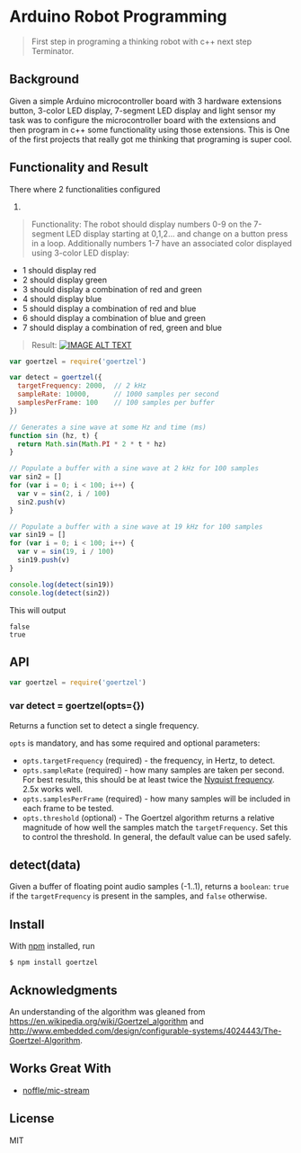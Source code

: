 # Arduino Robot Programming

> First step in programing a thinking robot with c++ next step Terminator.

## Background

Given a simple Arduino microcontroller board with 3 hardware extensions button, 3-color LED display, 7-segment LED display and light sensor my task was to configure the microcontroller board with the extensions and then program in c++ some functionality using those extensions.
This is One of the first projects that really got me thinking that programing is super cool.

## Functionality and Result

There where 2 functionalities configured 

1. 
  > Functionality: The robot should display numbers 0-9 on the 7-segment LED display starting at 0,1,2... and change on a button press in a loop.  Additionally numbers 1-7 have an associated color displayed using 3-color LED display:
  * 1 should display red
  * 2 should display green
  * 3 should display a combination of red and green
  * 4 should display blue
  * 5 should display a combination of red and blue
  * 6 should display a combination of blue and green
  * 7 should display a combination of red, green and blue
  > Result: [![IMAGE ALT TEXT](http://img.youtube.com/vi/cLR114N15JA/0.jpg)](http://www.youtube.com/watch?v=cLR114N15JA "Video Title")
```js
var goertzel = require('goertzel')

var detect = goertzel({
  targetFrequency: 2000,  // 2 kHz
  sampleRate: 10000,      // 1000 samples per second
  samplesPerFrame: 100    // 100 samples per buffer
})

// Generates a sine wave at some Hz and time (ms)
function sin (hz, t) {
  return Math.sin(Math.PI * 2 * t * hz)
}

// Populate a buffer with a sine wave at 2 kHz for 100 samples
var sin2 = []
for (var i = 0; i < 100; i++) {
  var v = sin(2, i / 100)
  sin2.push(v)
}

// Populate a buffer with a sine wave at 19 kHz for 100 samples
var sin19 = []
for (var i = 0; i < 100; i++) {
  var v = sin(19, i / 100)
  sin19.push(v)
}

console.log(detect(sin19))
console.log(detect(sin2))
```

This will output

```
false
true
```

## API

```js
var goertzel = require('goertzel')
```

### var detect = goertzel(opts={})

Returns a function set to detect a single frequency.

`opts` is mandatory, and has some required and optional parameters:

- `opts.targetFrequency` (required) - the frequency, in Hertz, to detect.
- `opts.sampleRate` (required) - how many samples are taken per second. For best
  results, this should be at least twice the [Nyquist
  frequency](https://en.wikipedia.org/wiki/Nyquist_frequency). 2.5x works well.
- `opts.samplesPerFrame` (required) - how many samples will be included in each
  frame to be tested.
- `opts.threshold` (optional) - The Goertzel algorithm returns a relative
  magnitude of how well the samples match the `targetFrequency`. Set this to
  control the threshold. In general, the default value can be used safely.

## detect(data)

Given a buffer of floating point audio samples (-1..1), returns a `boolean`:
`true` if the `targetFrequency` is present in the samples, and `false`
otherwise.

## Install

With [npm](https://npmjs.org/) installed, run

```
$ npm install goertzel
```

## Acknowledgments

An understanding of the algorithm was gleaned from
https://en.wikipedia.org/wiki/Goertzel_algorithm and
http://www.embedded.com/design/configurable-systems/4024443/The-Goertzel-Algorithm.

## Works Great With

- [noffle/mic-stream](https://github.com/noffle/mic-stream)

## License

MIT